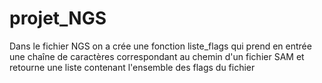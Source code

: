 # projet_NGS

Dans le fichier NGS on a crée une fonction liste_flags qui prend en entrée une chaîne de caractères correspondant au chemin d'un fichier SAM et retourne une liste contenant l'ensemble des flags du fichier